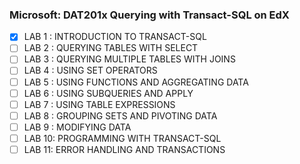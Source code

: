 ### Microsoft: DAT201x Querying with Transact-SQL on EdX ###

- [x] LAB 1 : INTRODUCTION TO TRANSACT-SQL
- [ ] LAB 2 : QUERYING TABLES WITH SELECT
- [ ] LAB 3 : QUERYING MULTIPLE TABLES WITH JOINS
- [ ] LAB 4 : USING SET OPERATORS
- [ ] LAB 5 : USING FUNCTIONS AND AGGREGATING DATA
- [ ] LAB 6 : USING SUBQUERIES AND APPLY
- [ ] LAB 7 : USING TABLE EXPRESSIONS
- [ ] LAB 8 : GROUPING SETS AND PIVOTING DATA
- [ ] LAB 9 : MODIFYING DATA
- [ ] LAB 10: PROGRAMMING WITH TRANSACT-SQL
- [ ] LAB 11: ERROR HANDLING AND TRANSACTIONS